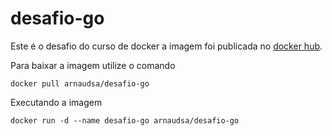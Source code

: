 # desafio-go

Este é o desafio do curso de docker a imagem foi publicada no [docker hub](https://hub.docker.com/r/arnaudsa/desafio-go).

Para baixar a imagem utilize o comando

```console
docker pull arnaudsa/desafio-go
```

Executando a imagem

```console
docker run -d --name desafio-go arnaudsa/desafio-go
```
